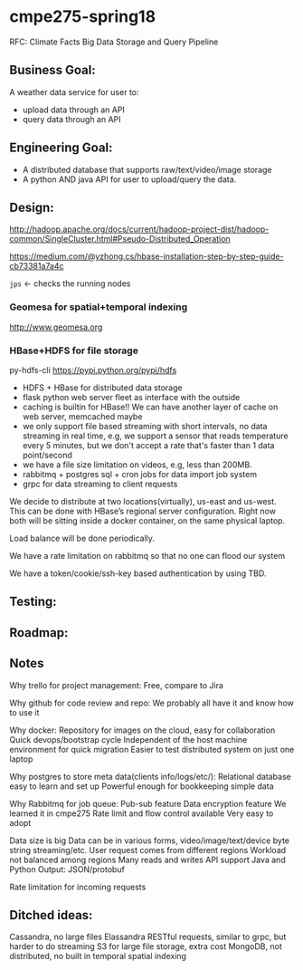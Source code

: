 # cmpe275-spring18

RFC: Climate Facts Big Data Storage and Query Pipeline

## Business Goal:

A weather data service for user to:

* upload data through an API
* query data through an API

## Engineering Goal:

* A distributed database that supports raw/text/video/image storage
* A python AND java API for user to upload/query the data.


## Design:

http://hadoop.apache.org/docs/current/hadoop-project-dist/hadoop-common/SingleCluster.html#Pseudo-Distributed_Operation

https://medium.com/@yzhong.cs/hbase-installation-step-by-step-guide-cb73381a7a4c

`jps` <- checks the running nodes

### Geomesa for spatial+temporal indexing
http://www.geomesa.org


### HBase+HDFS for file storage

py-hdfs-cli
https://pypi.python.org/pypi/hdfs


* HDFS + HBase for distributed data storage
* flask python web server fleet as interface with the outside
* caching is builtin for HBase!! We can have another layer of cache on web server, memcached maybe
* we only support file based streaming with short intervals, no data streaming in real time, e.g, we support a sensor that reads temperature every 5 minutes, but we don't accept a rate that's faster than 1 data point/second
* we have a file size limitation on videos, e.g, less than 200MB.
* rabbitmq + postgres sql + cron jobs for data import job system
* grpc for data streaming to client requests


We decide to distribute at two locations(virtually), us-east and us-west. This can be done with HBase’s regional server configuration. Right now both will be sitting inside a docker container, on the same physical laptop.

Load balance will be done periodically.

We have a rate limitation on rabbitmq so that no one can flood our system

We have a token/cookie/ssh-key based authentication by using TBD.


## Testing:


## Roadmap:

## Notes

Why trello for project management:
Free, compare to Jira

Why github for code review and repo:
We probably all have it and know how to use it


Why docker:
Repository for images on the cloud, easy for collaboration
Quick devops/bootstrap cycle
Independent of the host machine environment for quick migration
Easier to test distributed system on just one laptop

Why postgres to store meta data(clients info/logs/etc/):
Relational database easy to learn and set up
Powerful enough for bookkeeping simple data

Why Rabbitmq for job queue:
Pub-sub feature
Data encryption feature
We learned it in cmpe275
Rate limit and flow control available
Very easy to adopt


Data size is big
Data can be in various forms, video/image/text/device byte string streaming/etc.
User request comes from different regions
Workload not balanced among regions
Many reads and writes
API support Java and Python
Output: JSON/protobuf


Rate limitation for incoming requests

## Ditched ideas:
Cassandra, no large files
Elassandra
RESTful requests, similar to grpc, but harder to do streaming
S3 for large file storage, extra cost
MongoDB, not distributed, no built in temporal spatial indexing
